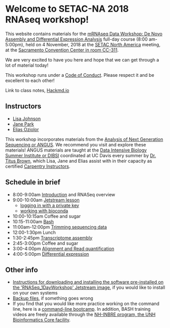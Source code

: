 Welcome to SETAC-NA 2018 RNAseq workshop!
===

This website contains materials for the [mRNAseq Data Workshop: De Novo Assembly and Differential Expression Analysis](https://sacramento.setac.org/scientific-program/abstract-submission/trainingcourses/) full-day course (8:00 am-5:00pm), held on 4 November, 2018 at the [SETAC North America](https://sacramento.setac.org/) meeting, at the [Sacramento Convention Center in room CC-311](https://sacramento.setac.org/venue/).

We are very excited to have you here and hope that we can get through a lot of material today!

This workshop runs under a [Code of Conduct](code-of-conduct.html). Please respect it and be excellent to each other!

Link to class notes, [Hackmd.io](https://hackmd.io/0ezEUu0rSHySOFyPEfw1DA?both)

## Instructors

* [Lisa Johnson](https://ljcohen.github.io/)
* [Jane Park](https://twitter.com/janepark721?lang=en)
* [Elias Oziolor](https://oziolor.wordpress.com/)

This workshop incorporates materials from the [Analysis of Next Generation Sequencing or ANGUS](https://angus.readthedocs.io/en/2018/). We recommend you visit and explore these materials! ANGUS materials are taught at the [Data Intensive Biology Summer Institute or DIBSI](http://ivory.idyll.org/dibsi/) coordinated at UC Davis every summer by [Dr. Titus Brown](http://ivory.idyll.org/lab), which Lisa, Jane and Elias assist with in their capacity as certified [Carpentry Instructors](https://software-carpentry.org/blog/2017/09/merger.html).

## Schedule in brief

* 8:00-9:00am [Introduction](https://setac-omics.readthedocs.io/en/latest/intro.html) and RNASeq overview
* 9:00-10:00am [Jetstream lesson](https://setac-omics.readthedocs.io/en/latest/jetstream/boot.html)
  * [logging in with a private key](https://setac-omics.readthedocs.io/en/latest/jetstream/login.html)
  * [working with bioconda](https://setac-omics.readthedocs.io/en/latest/jetstream-bioconda-config.html)
* 10:00-10:15am Coffee and sugar
* 10:15-11:00am [Bash](https://setac-omics.readthedocs.io/en/latest/bash_lesson.html)
* 11:00am-12:00pm [Trimming sequencing data](https://setac-omics.readthedocs.io/en/latest/quality-trimming.html)
* 12:00-1:30pm Lunch
* 1:30-2:45pm [Transcriptome assembly](https://setac-omics.readthedocs.io/en/latest/transcriptome-assembly.html)
* 2:45-3:00pm Coffee and sugar
* 3:00-4:00pm [Alignment and Read quantification](https://setac-omics.readthedocs.io/en/latest/rnaseq-quant.html)
* 4:00-5:00pm [Differential expression](https://setac-omics.readthedocs.io/en/latest/DE.html)

## Other info

* [Instructions for downloading and installing the software pre-installed on the 'RNASeq_1DayWorkshop' Jetstream image](RNASeq_1DayWorkshop_image.html), if you would like to install on your own systems
* [Backup files](backup.html), if something goes wrong
* If you find that you would like more practice working on the command line, here is a [command-line bootcamp](http://rik.smith-unna.com/command_line_bootcamp/?id=yk822u2rpo). In addition, BASH training videos are freely available through the [NH-INBRE program, the UNH Bioinformatics Core facility](http://nhinbre.org/bioinformatics-modules/).

